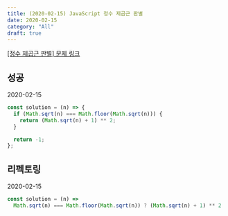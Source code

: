 ```yaml
---
title: (2020-02-15) JavaScript 정수 제곱근 판별
date: 2020-02-15
category: "All"
draft: true
---
```


[[정수 제곱근 판별] 문제 링크](https://programmers.co.kr/learn/courses/30/lessons/12934)

## 성공

2020-02-15

```javascript
const solution = (n) => {
  if (Math.sqrt(n) === Math.floor(Math.sqrt(n))) {
    return (Math.sqrt(n) + 1) ** 2;
  }

  return -1;
};
```

## 리펙토링

2020-02-15

```javascript
const solution = (n) =>
  Math.sqrt(n) === Math.floor(Math.sqrt(n)) ? (Math.sqrt(n) + 1) ** 2 : -1;
```
